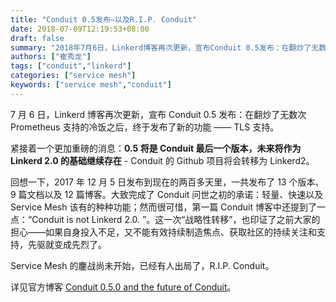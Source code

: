 ```yaml
---
title: "Conduit 0.5发布—以及R.I.P. Conduit"
date: 2018-07-09T12:19:53+08:00
draft: false
summary: "2018年7月6日，Linkerd博客再次更新，宣布Conduit 0.5发布：在翻炒了无数次Prometheus支持的冷饭之后，终于发布了新的功能——TLS支持。紧接着一个更加重磅的消息：0.5将是Conduit最后一个版本，未来将作为Linkerd 2.0的基础继续存在——Conduit 的 Github 项目将会转移为Linkerd2。"
authors: ["崔秀龙"]
tags: ["conduit","linkerd"]
categories: ["service mesh"]
keywords: ["service mesh","conduit"]
---
```


7 月 6 日，Linkerd 博客再次更新，宣布 Conduit 0.5 发布：在翻炒了无数次 Prometheus 支持的冷饭之后，终于发布了新的功能 —— TLS 支持。

紧接着一个更加重磅的消息：**0.5 将是 Conduit 最后一个版本，未来将作为 Linkerd 2.0 的基础继续存在** - Conduit 的 Github 项目将会转移为 Linkerd2。

回想一下，2017 年 12 月 5 日发布到现在的两百多天里，一共发布了 13 个版本、9 篇文档以及 12 篇博客。大致完成了 Conduit 问世之初的承诺：轻量、快速以及 Service Mesh 该有的种种功能；然而很可惜，第一篇 Conduit 博客中还提到了一点：“Conduit is not Linkerd 2.0. ”。这一次“战略性转移”，也印证了之前大家的担心——如果自身投入不足，又不能有效持续制造焦点、获取社区的持续关注和支持，先驱就变成先烈了。

Service Mesh 的鏖战尚未开始，已经有人出局了，R.I.P. Conduit。

详见官方博客  [Conduit 0.5.0 and the future of Conduit](https://blog.conduit.io/2018/07/06/conduit-0-5-and-the-future/)。
